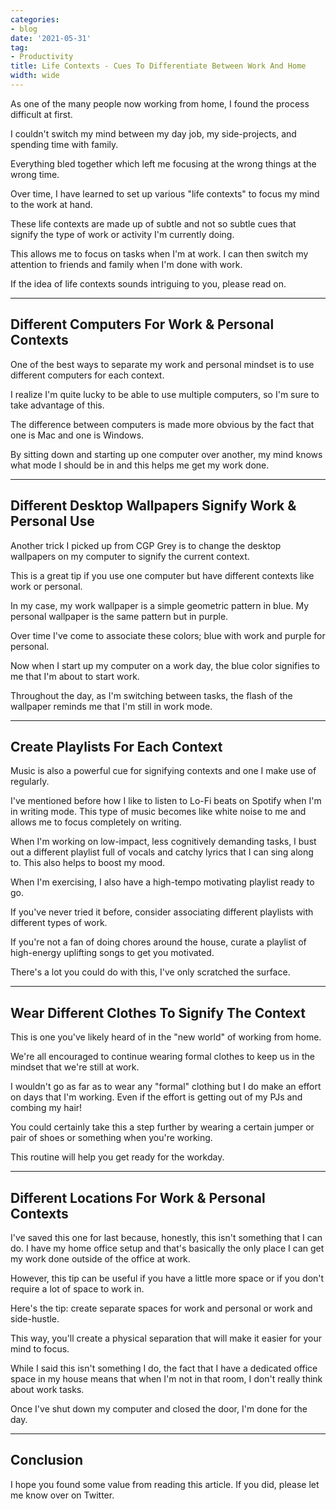 ```yaml
---
categories:
- blog
date: '2021-05-31'
tag:
- Productivity
title: Life Contexts - Cues To Differentiate Between Work And Home
width: wide
---
```


As one of the many people now working from home, I found the process difficult at first.

I couldn't switch my mind between my day job, my side-projects, and spending time with family. 

Everything bled together which left me focusing at the wrong things at the wrong time.

Over time, I have learned to set up various "life contexts" to focus my mind to the work at hand.

These life contexts are made up of subtle and not so subtle cues that signify the type of work or activity I'm currently doing. 

This allows me to focus on tasks when I'm at work. I can then switch my attention to friends and family when I'm done with work.

If the idea of life contexts sounds intriguing to you, please read on.

---

## Different Computers For Work & Personal Contexts

One of the best ways to separate my work and personal mindset is to use different computers for each context. 

I realize I'm quite lucky to be able to use multiple computers, so I'm sure to take advantage of this.

The difference between computers is made more obvious by the fact that one is Mac and one is Windows.

By sitting down and starting up one computer over another, my mind knows what mode I should be in and this helps me get my work done.

---

## Different Desktop Wallpapers Signify Work & Personal Use

Another trick I picked up from CGP Grey is to change the desktop wallpapers on my computer to signify the current context.

This is a great tip if you use one computer but have different contexts like work or personal.

In my case, my work wallpaper is a simple geometric pattern in blue. My personal wallpaper is the same pattern but in purple. 

Over time I've come to associate these colors; blue with work and purple for personal.

Now when I start up my computer on a work day, the blue color signifies to me that I'm about to start work.

Throughout the day, as I'm switching between tasks, the flash of the wallpaper reminds me that I'm still in work mode.

---

## Create Playlists For Each Context

Music is also a powerful cue for signifying contexts and one I make use of regularly.

I've mentioned before how I like to listen to Lo-Fi beats on Spotify when I'm in writing mode. This type of music becomes like white noise to me and allows me to focus completely on writing.

When I'm working on low-impact, less cognitively demanding tasks, I bust out a different playlist full of vocals and catchy lyrics that I can sing along to. This also helps to boost my mood.

When I'm exercising, I also have a high-tempo motivating playlist ready to go.

If you've never tried it before, consider associating different playlists with different types of work. 

If you're not a fan of doing chores around the house, curate a playlist of high-energy uplifting songs to get you motivated.

There's a lot you could do with this, I've only scratched the surface. 

---

## Wear Different Clothes To Signify The Context

This is one you've likely heard of in the "new world" of working from home.

We're all encouraged to continue wearing formal clothes to keep us in the mindset that we're still at work.

I wouldn't go as far as to wear any "formal" clothing but I do make an effort on days that I'm working. Even if the effort is getting out of my PJs and combing my hair!

You could certainly take this a step further by wearing a certain jumper or pair of shoes or something when you're working. 

This routine will help you get ready for the workday.

---

## Different Locations For Work & Personal Contexts

I've saved this one for last because, honestly, this isn't something that I can do. I have my home office setup and that's basically the only place I can get my work done outside of the office at work.

However, this tip can be useful if you have a little more space or if you don't require a lot of space to work in.

Here's the tip: create separate spaces for work and personal or work and side-hustle.

This way, you'll create a physical separation that will make it easier for your mind to focus.

While I said this isn't something I do, the fact that I have a dedicated office space in my house means that when I'm not in that room, I don't really think about work tasks. 

Once I've shut down my computer and closed the door, I'm done for the day.

---

## Conclusion

I hope you found some value from reading this article. If you did, please let me know over on Twitter.
